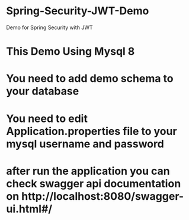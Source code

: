 # Spring-Security-JWT-Demo
Demo for Spring Security with JWT 

# This Demo Using Mysql 8 

# You need to add demo schema to your database 

# You need to edit Application.properties file to your mysql username and password

# after run the application you can check swagger api documentation on http://localhost:8080/swagger-ui.html#/
